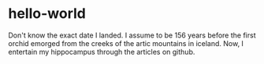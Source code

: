 # hello-world

Don't know the exact date I landed.
I assume to be 156 years before the first orchid emorged from the creeks of the artic mountains in iceland.
Now, I entertain my hippocampus through the articles on github.
